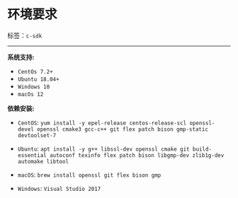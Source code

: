 # 环境要求

标签：``c-sdk``

----------

**系统支持:**

- `CentOs 7.2+`
- `Ubuntu 18.04+`
- `Windows 10`
- `macOs 12`

**依赖安装:**

- `CentOS`:
  `yum install -y epel-release centos-release-scl openssl-devel openssl cmake3 gcc-c++ git flex patch bison gmp-static devtoolset-7`
  
- `Ubuntu`:
  `apt install -y g++ libssl-dev openssl cmake git build-essential autoconf texinfo flex patch bison libgmp-dev zlib1g-dev automake libtool`
  
- `macOS`:
  `brew install openssl git flex bison gmp`
  
- `Windows`:
  `Visual Studio 2017`
